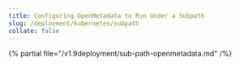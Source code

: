 ```yaml
---
title: Configuring OpenMetadata to Run Under a Subpath
slug: /deployment/kubernetes/subpath
collate: false
---
```


{% partial file="/v1.9deployment/sub-path-openmetadata.md" /%}
